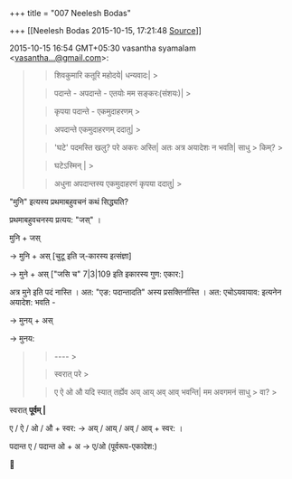 +++
title = "007 Neelesh Bodas"

+++
[[Neelesh Bodas	2015-10-15, 17:21:48 [Source](https://groups.google.com/g/samskrita/c/KYcT30ZWdlo)]]



2015-10-15 16:54 GMT+05:30 vasantha syamalam \<[vasantha...@gmail.com]()\>:  

> 
> > 
> > शिवकुमारि कतूरि महोदये\| धन्यवादः\| >
> 
> > पदान्ते - अपदान्ते - एतयोः मम सङ्करः(संशयः)\| >
> 
> > कृपया पदान्ते - एकमुदाहरणम् >
> 
> > 
> > अपदान्ते एकमुदाहरणम् ददातु\| >
> 
> > 
> > 'घटे' पदमस्ति खलु? परे अकरः अस्ति\| अतः अत्र अयादेशः न भवति\| साधु > किम्? >
> 
> > 
> > घटेऽस्मिन् \| >
> 
> > 
> > अधुना अपदान्तस्य एकमुदाहरणं कृपया ददातु\| >
> 
> > 

  

"मुनि" इत्यस्य प्रथमाबहुवचनं कथं सिद्ध्यति?

  

प्रथमाबहुवचनस्य प्रत्यय: "जस्" ।

मुनि + जस्

-> मुनि + अस् \[चुटू इति ज्-कारस्य इत्संज्ञा\]

-> मुने + अस् \["जसि च" 7\|3\|109 इति इकारस्य गुण: एकार:\]

अत्र मुने इति पदं नास्ति । अत: "एङ: पदान्तादति" अस्य प्रसक्तिर्नास्ति । अत: एचोऽयवायाव: इत्यनेन अयादेश: भवति -

-> मुनय् + अस्

-> मुनय:



> 
> > 
> > ---- >
> 
> > 
> >   
> > 
> > 
> > स्वरात् परे >
> 
> > 
> > ए ऐ ओ औ यदि स्यात् तर्ह्येव अय् आय् अव् आव् भवन्ति\| मम अवगमनं साधु > वा? >
> 
> > 
> > 
> > 
> > 
> >   
> > 
> > 
> > 

  

स्वरात् **पूर्वम् \|**

  

ए / ऐ / ओ / औ + स्वर: -> अय् / आय् / अव् / आव् + स्वर: ।

  

पदान्त ए / पदान्त ओ + अ -> ए/ओ (पूर्वरूप-एकादेश:)



